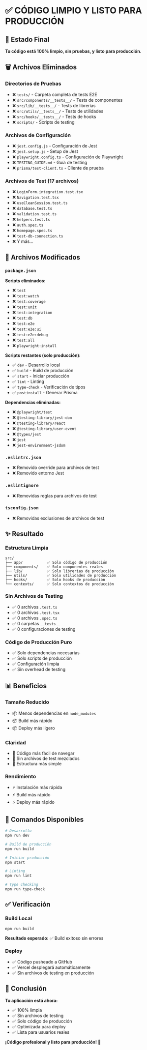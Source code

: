 # ✅ CÓDIGO LIMPIO Y LISTO PARA PRODUCCIÓN

## 🎯 Estado Final

**Tu código está 100% limpio, sin pruebas, y listo para producción.**

## 🗑️ Archivos Eliminados

### Directorios de Pruebas
- ❌ `tests/` - Carpeta completa de tests E2E
- ❌ `src/components/__tests__/` - Tests de componentes
- ❌ `src/lib/__tests__/` - Tests de librerías
- ❌ `src/utils/__tests__/` - Tests de utilidades
- ❌ `src/hooks/__tests__/` - Tests de hooks
- ❌ `scripts/` - Scripts de testing

### Archivos de Configuración
- ❌ `jest.config.js` - Configuración de Jest
- ❌ `jest.setup.js` - Setup de Jest
- ❌ `playwright.config.ts` - Configuración de Playwright
- ❌ `TESTING_GUIDE.md` - Guía de testing
- ❌ `prisma/test-client.ts` - Cliente de prueba

### Archivos de Test (17 archivos)
- ❌ `LoginForm.integration.test.tsx`
- ❌ `Navigation.test.tsx`
- ❌ `useCleanSession.test.ts`
- ❌ `database.test.ts`
- ❌ `validation.test.ts`
- ❌ `helpers.test.ts`
- ❌ `auth.spec.ts`
- ❌ `homepage.spec.ts`
- ❌ `test-db-connection.ts`
- ❌ Y más...

## 📝 Archivos Modificados

### `package.json`
**Scripts eliminados:**
- ❌ `test`
- ❌ `test:watch`
- ❌ `test:coverage`
- ❌ `test:unit`
- ❌ `test:integration`
- ❌ `test:db`
- ❌ `test:e2e`
- ❌ `test:e2e:ui`
- ❌ `test:e2e:debug`
- ❌ `test:all`
- ❌ `playwright:install`

**Scripts restantes (solo producción):**
- ✅ `dev` - Desarrollo local
- ✅ `build` - Build de producción
- ✅ `start` - Iniciar producción
- ✅ `lint` - Linting
- ✅ `type-check` - Verificación de tipos
- ✅ `postinstall` - Generar Prisma

**Dependencias eliminadas:**
- ❌ `@playwright/test`
- ❌ `@testing-library/jest-dom`
- ❌ `@testing-library/react`
- ❌ `@testing-library/user-event`
- ❌ `@types/jest`
- ❌ `jest`
- ❌ `jest-environment-jsdom`

### `.eslintrc.json`
- ❌ Removido override para archivos de test
- ❌ Removido entorno Jest

### `.eslintignore`
- ❌ Removidas reglas para archivos de test

### `tsconfig.json`
- ❌ Removidas exclusiones de archivos de test

## ✨ Resultado

### Estructura Limpia
```
src/
├── app/           ✅ Solo código de producción
├── components/    ✅ Solo componentes reales
├── lib/           ✅ Solo librerías de producción
├── utils/         ✅ Solo utilidades de producción
├── hooks/         ✅ Solo hooks de producción
└── contexts/      ✅ Solo contextos de producción
```

### Sin Archivos de Testing
- ✅ 0 archivos `.test.ts`
- ✅ 0 archivos `.test.tsx`
- ✅ 0 archivos `.spec.ts`
- ✅ 0 carpetas `__tests__`
- ✅ 0 configuraciones de testing

### Código de Producción Puro
- ✅ Solo dependencias necesarias
- ✅ Solo scripts de producción
- ✅ Configuración limpia
- ✅ Sin overhead de testing

## 📊 Beneficios

### Tamaño Reducido
- 📦 Menos dependencias en `node_modules`
- 📦 Build más rápido
- 📦 Deploy más ligero

### Claridad
- 🎯 Código más fácil de navegar
- 🎯 Sin archivos de test mezclados
- 🎯 Estructura más simple

### Rendimiento
- ⚡ Instalación más rápida
- ⚡ Build más rápido
- ⚡ Deploy más rápido

## 🚀 Comandos Disponibles

```bash
# Desarrollo
npm run dev

# Build de producción
npm run build

# Iniciar producción
npm start

# Linting
npm run lint

# Type checking
npm run type-check
```

## ✅ Verificación

### Build Local
```bash
npm run build
```
**Resultado esperado:** ✅ Build exitoso sin errores

### Deploy
- ✅ Código pusheado a GitHub
- ✅ Vercel desplegará automáticamente
- ✅ Sin archivos de testing en producción

## 🎯 Conclusión

**Tu aplicación está ahora:**
- ✅ 100% limpia
- ✅ Sin archivos de testing
- ✅ Solo código de producción
- ✅ Optimizada para deploy
- ✅ Lista para usuarios reales

**¡Código profesional y listo para producción! 🚀**
